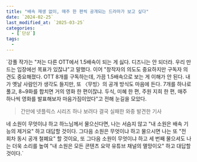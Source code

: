 ```yaml
---
title: "배속 재생 없이, 매주 한 편씩 공개되는 드라마가 보고 싶다"
date: `2024-02-25`
last_modified_at: `2025-03-25`
categories:
  - [`단상`]
tags:
  - 
---
```


`강풀 작가는 "저는 다른 OTT에서 1.5배속이 되는 게 싫다. 디즈니는 안 되더라. 우리 만드는 입장에선 목표가 있잖냐"고 말했다. 이어 "창작자의 의도도 중요하지만 구독자 의견도 중요해졌다. OTT 8개를 구독하는데, 가끔 1.5배속으로 보는 게 이해가 안 된다. 내가 옛날 사람인가 생각도 들지만, 또 〈무빙〉의 공개 방식도 마음에 든다. 7개를 하나로 풀고, 8~9화를 합치면 거의 영화 한 편이잖냐. 두식, 미혜 한 편, 주원 지희 한 편, 매주 하나씩 영화를 발표해보자 마음가짐이었다"고 전해 눈길을 모았다.

> 간만에 넷플릭스 시리즈 하나 보려다 결국 실패한 와중 발견한 기사

네 소원이 무엇이냐 하고 하느님께서 물으신다면, 나는 서슴지 않고 "내 소원은 배속 기능의 제거요" 하고 대답할 것이다. 그다음 소원은 무엇이냐 하고 물으시면 나는 또 "전 회차 동시 공개 철폐요" 할 것이요, 또 그다음 소원이 무엇이냐 하고 세 번째 물으셔도 나는 더욱 소리를 높여 "내 소원은 모든 콘텐츠 요약 유튜브 채널의 멸망이오" 하고 대답할 것이다.`